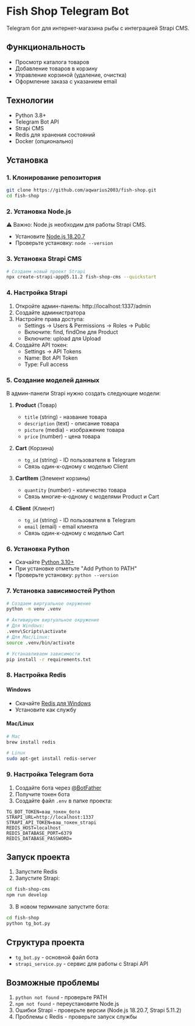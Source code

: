 # Fish Shop Telegram Bot

Telegram бот для интернет-магазина рыбы с интеграцией Strapi CMS.

## Функциональность

- Просмотр каталога товаров
- Добавление товаров в корзину
- Управление корзиной (удаление, очистка)
- Оформление заказа с указанием email

## Технологии

- Python 3.8+
- Telegram Bot API
- Strapi CMS
- Redis для хранения состояний
- Docker (опционально)

## Установка

### 1. Клонирование репозитория

```bash
git clone https://github.com/aqwarius2003/fish-shop.git
cd fish-shop
```

### 2. Установка Node.js

⚠️ Важно: Node.js необходим для работы Strapi CMS.

- Установите [Node.js 18.20.7](https://nodejs.org/download/release/v18.20.7/)
- Проверьте установку: `node --version`

### 3. Установка Strapi CMS


```bash
# Создаем новый проект Strapi
npx create-strapi-app@5.11.2 fish-shop-cms --quickstart
```

### 4. Настройка Strapi

1. Откройте админ-панель: http://localhost:1337/admin
2. Создайте администратора
3. Настройте права доступа:
   - Settings → Users & Permissions → Roles → Public
   - Включите: find, findOne для Product
   - Включите: upload для Upload
4. Создайте API токен:
   - Settings → API Tokens
   - Name: Bot API Token
   - Type: Full access

### 5. Создание моделей данных

В админ-панели Strapi нужно создать следующие модели:

1. **Product** (Товар)
   - `title` (string) - название товара
   - `description` (text) - описание товара
   - `picture` (media) - изображение товара
   - `price` (number) - цена товара

2. **Cart** (Корзина)
   - `tg_id` (string) - ID пользователя в Telegram
   - Связь один-к-одному с моделью Client

3. **CartItem** (Элемент корзины)
   - `quantity` (number) - количество товара
   - Связь многие-к-одному с моделями Product и Cart

4. **Client** (Клиент)
   - `tg_id` (string) - ID пользователя в Telegram
   - `email` (email) - email клиента
   - Связь один-к-одному с моделью Cart

### 6. Установка Python

- Скачайте [Python 3.10+](https://www.python.org/downloads/)
- При установке отметьте "Add Python to PATH"
- Проверьте установку: `python --version`

### 7. Установка зависимостей Python

```bash
# Создаем виртуальное окружение
python -m venv .venv

# Активируем виртуальное окружение
# Для Windows:
.venv\Scripts\activate
# Для Mac/Linux:
source .venv/bin/activate

# Устанавливаем зависимости
pip install -r requirements.txt
```

### 8. Настройка Redis

#### Windows
- Скачайте [Redis для Windows](https://github.com/microsoftarchive/redis/releases/latest)
- Установите как службу

#### Mac/Linux
```bash
# Mac
brew install redis

# Linux
sudo apt-get install redis-server
```

### 9. Настройка Telegram бота

1. Создайте бота через [@BotFather](https://t.me/BotFather)
2. Получите токен бота
3. Создайте файл `.env` в папке проекта:
```env
TG_BOT_TOKEN=ваш_токен_бота
STRAPI_URL=http://localhost:1337
STRAPI_API_TOKEN=ваш_токен_strapi
REDIS_HOST=localhost
REDIS_DATABASE_PORT=6379
REDIS_DATABASE_PASSWORD=
```

## Запуск проекта

1. Запустите Redis
2. Запустите Strapi:
```bash
cd fish-shop-cms
npm run develop
```

3. В новом терминале запустите бота:
```bash
cd fish-shop
python tg_bot.py
```

## Структура проекта

- `tg_bot.py` - основной файл бота
- `strapi_service.py` - сервис для работы с Strapi API

## Возможные проблемы

1. `python not found` - проверьте PATH
2. `npm not found` - переустановите Node.js
3. Ошибки Strapi - проверьте версии (Node.js 18.20.7, Strapi 5.11.2)
4. Проблемы с Redis - проверьте запуск службы
